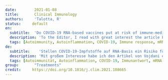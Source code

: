```yaml
---
date:        2021-01-08
title:       Clinical Immunology 
authors:     'Talotta, R'
status:     default
en:
  subtitle:  'Do COVID-19 RNA-based vaccines put at risk of immune-mediated diseases? In reply to “potential antigenic cross-reactivity between SARS-CoV-2 and human tissue with a possible link to an increase in autoimmune diseases”'
  description: 'To the Editor, I read with great interest the article by Vojdani et al., concerning the hypothesis of a molecular mimicry mechanism between the nucleoprotein/spike protein of Severe Acute Respiratory Syndrome Coronavirus 2 (SARS-CoV-2) and self-antigens. Viruses are notoriously involved in the pathogenesis of autoimmune diseases, and the authors reasonably conclude that such a cross-reactivity might lead to the development of immune-mediated disorders in COronaVirus Disease-19 (COVID-19) patients in the long term. The authors also suggest that a similar scenario might take place following COVID-19 vaccination.'
  tags: [Autoimmunity, Autoinflammation, COVID-19, Immune response, mRNA vaccine, SARS-CoV-2, Type I interferon]
de: 
  subtitle:    'Stellen COVID-19-Impfstoffe auf RNA-Basis ein Risiko für immunvermittelte Krankheiten dar? In Antwort auf "Potenzielle antigene Kreuzreaktivität zwischen SARS-CoV-2 und menschlichem Gewebe mit möglicher Verbindung zu einer Zunahme von Autoimmunerkrankungen"'
  description: 'Mit großem Interesse habe ich den Artikel von Vojdani et al. über die Hypothese eines molekularen Mimikry-Mechanismus zwischen dem Nukleoprotein/Spike-Protein des Coronavirus 2 des Schweren Akuten Respiratorischen Syndroms (SARS-CoV-2) und Selbstantigenen gelesen. Viren sind bekanntermaßen an der Entstehung von Autoimmunkrankheiten beteiligt, und die Autoren ziehen den Schluss, dass eine solche Kreuzreaktivität langfristig zur Entwicklung immunvermittelter Störungen bei COronaVirus Disease-19 (COVID-19) Patienten führen könnte. Die Autoren vermuten auch, dass ein ähnliches Szenario nach einer COVID-19-Impfung eintreten könnte.'
  tags: [Autoimmunität, Autoinflammation, COVID-19, Immunantwort, mRNA-Impfstoff, SARS-CoV-2, Typ-I-Interferon]
group:       "Treatments"
credit:     https://doi.org/10.1016/j.clim.2021.108665
---
```

<object data="{{ page.link }}" style='height:calc(100vh - 400px); width: 100%' type='application/pdf'></object>